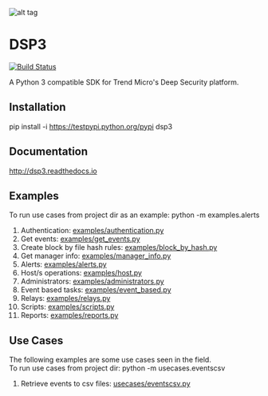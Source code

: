 ![alt tag](/docs/source/_static/dsp3_logo3.png?raw=true "DSP3")

DSP3
====
[![Build Status](https://travis-ci.org/jeffthorne/DSP3.svg?branch=master)](https://travis-ci.org/jeffthorne/deep_security)

A Python 3 compatible SDK for Trend Micro's Deep Security platform.

## Installation
pip install -i https://testpypi.python.org/pypi dsp3


## Documentation
http://dsp3.readthedocs.io

## Examples

To run use cases from project dir as an example: python -m examples.alerts<br/>

1.  Authentication: [examples/authentication.py](examples/authentication.py)
2.  Get events: [examples/get_events.py](examples/get_events.py)
3.  Create block by file hash rules: [examples/block_by_hash.py](examples/block_by_hash.py)
4.  Get manager info: [examples/manager_info.py](examples/manager_info.py)
5.  Alerts: [examples/alerts.py](examples/alerts.py)
6.  Host/s operations: [examples/host.py](examples/host.py)
7.  Administrators: [examples/administrators.py](examples/administrators.py)
8.  Event based tasks: [examples/event_based.py](examples/event_based.py)
9.  Relays: [examples/relays.py](examples/relays.py)
10. Scripts: [examples/scripts.py](examples/scripts.py)
11. Reports: [examples/reports.py](examples/reports.py)

## Use Cases
The following examples are some use cases seen in the field.<br/>
To run use cases from project dir: python -m usecases.eventscsv

1. Retrieve events to csv files: [usecases/eventscsv.py](usecases/eventscsv.py)
